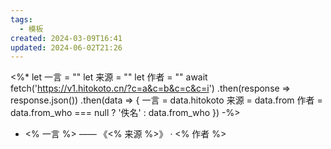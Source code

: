 ```yaml
---
tags:
  - 模板
created: 2024-03-09T16:41
updated: 2024-06-02T21:26
---
```


<%* 
let 一言 = "" 
let 来源 = "" 
let 作者 = "" 
await fetch('https://v1.hitokoto.cn/?c=a&c=b&c=c&c=i') 
.then(response => response.json()) 
.then(data => { 
	一言 = data.hitokoto 
	来源 = data.from 
	作者 = data.from_who === null ? '佚名' : data.from_who 
}) 
-%> 
- <% 一言 %> —— 《<% 来源 %>》 · <% 作者 %>